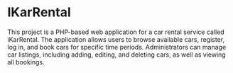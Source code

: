 # IKarRental
This project is a PHP-based web application for a car rental service called iKarRental. The application allows users to browse available cars, register, log in, and book cars for specific time periods. Administrators can manage car listings, including adding, editing, and deleting cars, as well as viewing all bookings.
